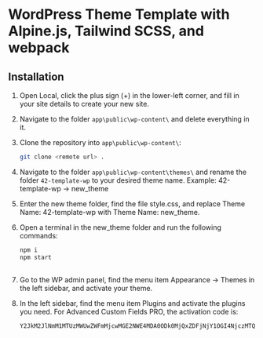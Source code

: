 # WordPress Theme Template with Alpine.js, Tailwind SCSS, and webpack

## Installation

1. Open Local, click the plus sign (+) in the lower-left corner, and fill in your site details to create your new site.
2. Navigate to the folder `app\public\wp-content\` and delete everything in it.
3. Clone the repository into `app\public\wp-content\`:
   ```sh
   git clone <remote url> .
   
4. Navigate to the folder `app\public\wp-content\themes\` and rename the folder `42-template-wp` to your desired theme name.
  Example: 42-template-wp -> new_theme
5. Enter the new theme folder, find the file style.css, and replace Theme Name: 42-template-wp with Theme Name: new_theme.
6. Open a terminal in the new_theme folder and run the following commands:

   ```sh
   npm i
   npm start
  
7. Go to the WP admin panel, find the menu item Appearance -> Themes in the left sidebar, and activate your theme.
8. In the left sidebar, find the menu item Plugins and activate the plugins you need.
   For Advanced Custom Fields PRO, the activation code is:
   
   ```sh
   Y2JkM2JlNmM1MTUzMWUwZWFmMjcwMGE2NWE4MDA0ODk0MjQxZDFjNjY1OGI4NjczMTQ4YTdl
   
